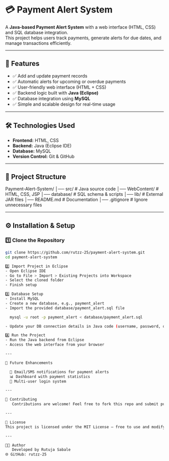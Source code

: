 # 💳 Payment Alert System

A **Java-based Payment Alert System** with a web interface (HTML, CSS) and SQL database integration.  
This project helps users track payments, generate alerts for due dates, and manage transactions efficiently.  

----

## 🚀 Features
- ✅ Add and update payment records  
- ✅ Automatic alerts for upcoming or overdue payments  
- ✅ User-friendly web interface (HTML + CSS)  
- ✅ Backend logic built with **Java (Eclipse)**  
- ✅ Database integration using **MySQL**  
- ✅ Simple and scalable design for real-time usage  

----

## 🛠️ Technologies Used
- **Frontend:** HTML, CSS  
- **Backend:** Java (Eclipse IDE)  
- **Database:** MySQL  
- **Version Control:** Git & GitHub  

----

## 📂 Project Structure
Payment-Alert-System/
│── src/ # Java source code
│── WebContent/ # HTML, CSS, JSP 
│── database/ # SQL schema & scripts
│── lib/ # External JAR files
│── README.md # Documentation
│── .gitignore # Ignore unnecessary files

---
## ⚙️ Installation & Setup                                     
                                                               
### 1️⃣ Clone the Repository                                    
```bash                                                        
git clone https://github.com/rutzz-25/payment-alert-system.git 
cd payment-alert-system                                        

2️⃣ Import Project in Eclipse
- Open Eclipse IDE
- Go to File > Import > Existing Projects into Workspace
- Select the cloned folder
- Finish setup

3️⃣ Database Setup
- Install MySQL
- Create a new database, e.g., payment_alert
- Import the provided database/payment_alert.sql file

  mysql -u root -p payment_alert < database/payment_alert.sql 

- Update your DB connection details in Java code (username, password, database name).

4️⃣ Run the Project
- Run the Java backend from Eclipse
- Access the web interface from your browser

---

📝 Future Enhancements

  🔔 Email/SMS notifications for payment alerts
  📊 Dashboard with payment statistics
  👥 Multi-user login system

---

🤝 Contributing
   Contributions are welcome! Feel free to fork this repo and submit pull requests.

---

📄 License
This project is licensed under the MIT License – free to use and modify.

---

👨‍💻 Author
   Developed by Rutuja Sabale
🌐 GitHub: rutzz-25

